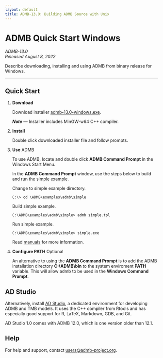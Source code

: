 ```yaml
---
layout: default
title: ADMB-13.0: Building ADMB Source with Unix
---
```


# ADMB Quick Start Windows

*ADMB-13.0*  
*Released August 8, 2022*  

Describe downloading, installing and using ADMB from binary release for Windows.

---

Quick Start
-----------

1. **Download**

   Download installer [admb-13.0-windows.exe](https://github.com/admb-project/admb/releases/download/admb-13.0/admb-13.0-windows.exe).

   _**Note**_ &mdash; Installer includes MinGW-w64 C++ compiler.

2. **Install**

   Double click downloaded installer file and follow prompts.

3. **Use** ADMB

   To use ADMB, locate and double click **ADMB Command Prompt** in the Windows Start Menu.

   In the **ADMB Command Prompt** window, use the steps below to build and run the simple example.

   Change to simple example directory.

   ```
   C:\> cd \ADMB\examples\admb\simple
   ```

   Build simple example.

   ```
   C:\ADMB\examples\admb\simple> admb simple.tpl
   ```

   Run simple example.

   ```
   C:\ADMB\examples\admb\simple> simple.exe
   ```

   Read [manuals](http://www.admb-project.org/docs/manuals/) for more information.

4. **Configure PATH** Optional

   An alternative to using the **ADMB Command Prompt** is to add the ADMB installation directory **C:\ADMB\bin** to the system enviroment **PATH** variable.  This will allow admb to be used in the **Windows Command Prompt**.

AD Studio
---------

Alternatively, install [AD Studio](https://github.com/admb-project/adstudio), a
dedicated environment for developing ADMB and TMB models. It uses the C++
compiler from Rtools and has especially good support for R, LaTeX, Markdown,
GDB, and Git.

AD Studio 1.0 comes with ADMB 12.0, which is one version older than 12.1.

Help
----

For help and support, contact <users@admb-project.org>.
